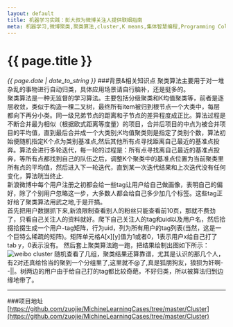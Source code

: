 ```yaml
---
layout: default
title: 机器学习实践：彭大叔为微博关注人提供联姻指南 
meta: 机器学习,微博聚类,聚类算法,cluster,K means,集体智慧编程,Programming Collective Intelligence,Machine Learning,ML
---
```

# {{ page.title }}
*{{ page.date | date_to_string }}*
###背景&相关知识点
聚类算法主要用于对一堆杂乱的事物进行自动归类，具体应用场景请自行脑补，还是挺多的。   
聚类算法是一种无监督的学习算法。主要包括分级聚类和K均值聚类等，前者是逐层收敛，类似于构造一棵二叉树，最终所有item被归到根节点一个大类中，每层都向下再分小类。同一级兄弟节点的距离和子节点的差异程度成正比。算法过程是不断合并最为相似（根据欧式距离等度量）的项目，合并后项目的中点为被合并项目的平均值，直到最后合并成一个大类别;K均值聚类则是指定了类别个数，算法初始便随机指定K个点为类别基准点,然后其他所有点寻找距离自己最近的基准点投奔。算法会进行多轮迭代，每一轮的过程是：所有点寻找离自己最近的基准点投奔，等所有点都找到自己的队伍之后，调整K个聚类中的基准点位置为当前聚类里所有点的平均值，然后进入下一轮迭代，直到某一次迭代结果和上次迭代没有任何变化，算法咣当终止.   
新浪微博中每个用户注册之初都会给一些tag让用户给自己做画像，表明自己的偏好，除了个别用户忽略这一步，大多数人都会给自己多少加几个标签。这些tag正好给了聚类算法用武之地,于是开搞。   
首先把用户数据抓下来,新浪限制查看别人的粉丝只能查看前10页，那就不费劲了，只看自己关注人的资料就好。爬下自己关注人的tag和uid以及用户名，然后拾掇拾掇生成一个用户-tag矩阵，行为uid，列为所有用户的tag列表(当然，这是一个巨特么稀疏的矩阵)。矩阵单元格A[x][y]值为1或者0，1表示用户x给自己打了tab y，0表示没有。
然后套上聚类算法跑一跑，把结果绘制出图如下所示：
![weibo cluster](http://zuojie.github.io/demo/ml_1.jpg)
随机查看了几组，聚类结果还算靠谱，尤其是认识的那几个人，有2对还真给恰当的聚到一个分组里了,这里就不@了,真是狐朋狗友，狼狈为奸啊- -||。树两边的用户由于给自己打的tag都比较奇葩，不好归类，所以被算法归到边缘地带了。

___

###项目地址
[https://github.com/zuojie/MichineLearningCases/tree/master/Cluster](https://github.com/zuojie/MichineLearningCases/tree/master/Cluster)
